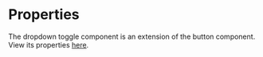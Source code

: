 # Properties

The dropdown toggle component is an extension of the button component. View its properties [here](/docs/components/button).
